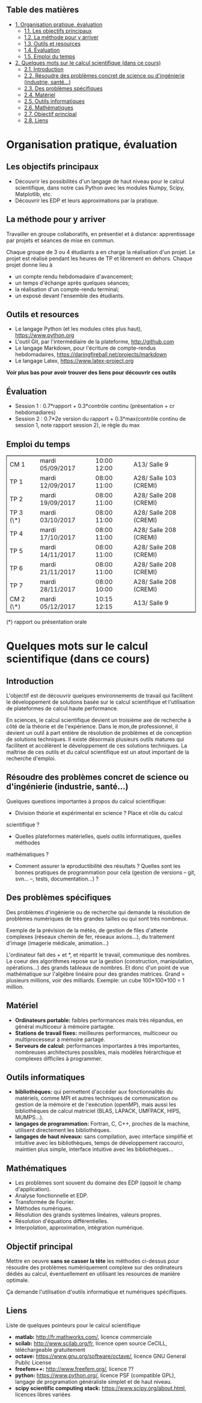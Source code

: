 <div id="table-of-contents">
<h2>Table des matières</h2>
<div id="text-table-of-contents">
<ul>
<li><a href="#orgheadline6">1. Organisation pratique, évaluation</a>
<ul>
<li><a href="#orgheadline1">1.1. Les objectifs principaux</a></li>
<li><a href="#orgheadline2">1.2. La méthode pour y arriver</a></li>
<li><a href="#orgheadline3">1.3. Outils et resources</a></li>
<li><a href="#orgheadline4">1.4. Évaluation</a></li>
<li><a href="#orgheadline5">1.5. Emploi du temps</a></li>
</ul>
</li>
<li><a href="#orgheadline15">2. Quelques mots sur le calcul scientifique (dans ce cours)</a>
<ul>
<li><a href="#orgheadline7">2.1. Introduction</a></li>
<li><a href="#orgheadline8">2.2. Résoudre des problèmes concret de science ou d'ingénierie (industrie, santé&#x2026;)</a></li>
<li><a href="#orgheadline9">2.3. Des problèmes spécifiques</a></li>
<li><a href="#orgheadline10">2.4. Matériel</a></li>
<li><a href="#orgheadline11">2.5. Outils informatiques</a></li>
<li><a href="#orgheadline12">2.6. Mathématiques</a></li>
<li><a href="#orgheadline13">2.7. Objectif principal</a></li>
<li><a href="#orgheadline14">2.8. Liens</a></li>
</ul>
</li>
</ul>
</div>
</div>


# Organisation pratique, évaluation<a id="orgheadline6"></a>

## Les objectifs principaux<a id="orgheadline1"></a>

-   Découvrir les possibilités d'un langage de haut niveau pour le calcul
    scientifique, dans notre cas Python avec les modules Numpy, Scipy, Matplotlib,
    etc.
-   Découvrir les EDP et leurs approximations par la pratique.

## La méthode pour y arriver<a id="orgheadline2"></a>

Travailler en groupe collaboratifs, en présentiel et à distance: apprentissage
par projets et séances de mise en commun.

Chaque groupe de 3 ou 4 étudiants a en charge la réalisation d'un projet. Le
projet est réalisé pendant les heures de TP et librement en dehors. Chaque
projet donne lieu à

-   un compte rendu hebdomadaire d'avancement;
-   un temps d'échange après quelques séances;
-   la réalisation d'un compte-rendu terminal;
-   un exposé devant l'ensemble des étudiants.

## Outils et resources<a id="orgheadline3"></a>

-   Le langage Python (et les modules cités plus haut), <https://www.python.org>
-   L'outil Git, par l'intermédiaire de la plateforme, <http://github.com>
-   Le langage Markdown, pour l'écriture de compte-rendus hebdomadaires, <https://daringfireball.net/projects/markdown>
-   Le langage Latex, <https://www.latex-project.org>

**Voir plus bas pour avoir trouver des liens pour découvrir ces outils**

## Évaluation<a id="orgheadline4"></a>

-   Session 1 : 0.7\*rapport + 0.3\*contrôle continu (présentation + cr hebdomadiares)
-   Session 2 : 0.7\*2e version du rapport + 0.3\*max(contrôle continu de
    session 1, note rapport session 2), ie règle du max

## Emploi du temps<a id="orgheadline5"></a>

<table border="2" cellspacing="0" cellpadding="6" rules="groups" frame="hsides">


<colgroup>
<col  class="org-left" />

<col  class="org-left" />

<col  class="org-left" />

<col  class="org-left" />
</colgroup>
<tbody>
<tr>
<td class="org-left">CM 1</td>
<td class="org-left">mardi 05/09/2017</td>
<td class="org-left">10:00 12:00</td>
<td class="org-left">A13/ Salle 9</td>
</tr>


<tr>
<td class="org-left">TP 1</td>
<td class="org-left">mardi 12/09/2017</td>
<td class="org-left">08:00 11:00</td>
<td class="org-left">A28/ Salle 103 (CREMI)</td>
</tr>


<tr>
<td class="org-left">TP 2</td>
<td class="org-left">mardi 19/09/2017</td>
<td class="org-left">08:00 11:00</td>
<td class="org-left">A28/ Salle 208 (CREMI)</td>
</tr>


<tr>
<td class="org-left">TP 3 (\*)</td>
<td class="org-left">mardi 03/10/2017</td>
<td class="org-left">08:00 11:00</td>
<td class="org-left">A28/ Salle 208 (CREMI)</td>
</tr>


<tr>
<td class="org-left">TP 4</td>
<td class="org-left">mardi 17/10/2017</td>
<td class="org-left">08:00 11:00</td>
<td class="org-left">A28/ Salle 208 (CREMI)</td>
</tr>


<tr>
<td class="org-left">TP 5</td>
<td class="org-left">mardi 14/11/2017</td>
<td class="org-left">08:00 11:00</td>
<td class="org-left">A28/ Salle 208 (CREMI)</td>
</tr>


<tr>
<td class="org-left">TP 6</td>
<td class="org-left">mardi 21/11/2017</td>
<td class="org-left">08:00 11:00</td>
<td class="org-left">A28/ Salle 208 (CREMI)</td>
</tr>


<tr>
<td class="org-left">TP 7</td>
<td class="org-left">mardi 28/11/2017</td>
<td class="org-left">08:00 10:00</td>
<td class="org-left">A28/ Salle 208 (CREMI)</td>
</tr>


<tr>
<td class="org-left">CM 2 (\*)</td>
<td class="org-left">mardi 05/12/2017</td>
<td class="org-left">10:15 12:15</td>
<td class="org-left">A13/ Salle 9</td>
</tr>
</tbody>
</table>

(\*) rapport ou présentation orale

# Quelques mots sur le calcul scientifique (dans ce cours)<a id="orgheadline15"></a>

## Introduction<a id="orgheadline7"></a>

L'objectif est de découvrir quelques environnements de travail qui facilitent le
développement de solutions basée sur le calcul scientifique et l'utilisation de
plateformes de calcul haute performance.

En sciences, le calcul scientifique devient un troisième axe de recherche à côté
de la théorie et de l'expérience. Dans le mon,de professionnel, il devient un
outil à part entière de résolution de problèmes et de conception de solutions
techniques. Il existe désormais plusieurs outils matures qui facilitent et
accélèrent le développement de ces solutions techniques. La maîtrise de ces
outils et du calcul scientifique est un atout important de la recherche
d'emploi.

## Résoudre des problèmes concret de science ou d'ingénierie (industrie, santé&#x2026;)<a id="orgheadline8"></a>

Quelques questions importantes à propos du calcul scientifique:

-   Division théorie et expérimental en science ? Place et rôle du calcul

scientifique ?

-   Quelles plateformes matérielles, quels outils informatiques, quelles méthodes

mathématiques ?

-   Comment assurer la eproductibilité des résultats ? Quelles sont les bonnes
    pratiques de programmation pour cela (gestion de versions &#x2013; git, svn&#x2026; &#x2013;,
    tests, documentation&#x2026;) ?

## Des problèmes spécifiques<a id="orgheadline9"></a>

Des problèmes d'ingénierie ou de recherche qui demande la résolution de
problèmes numériques de très grandes tailles ou qui sont très nombreux.

Exemple de la prévision de la météo, de gestion de files d'attente complexes
(réseaux chemin de fer, réseaux avions&#x2026;), du traitement d'image (imagerie
médicale, animation&#x2026;)

L'ordinateur fait des + et \*, et répartit le travail, communique des nombres. Le
coeur des algorithmes repose sur la gestion (construction, manipulation,
opérations&#x2026;) des grands tableaux de nombres. Et donc d'un point de vue
mathématique sur l'algèbre linéaire pour des grandes matrices. Grand = plusieurs
millions, voir des milliards. Exemple: un cube 100\*100\*100 = 1 million.

## Matériel<a id="orgheadline10"></a>

-   **Ordinateurs portable:** faibles performances mais très répandus, en général
    multicoeur à mémoire partagée.
-   **Stations de travail fixes:** meilleures performances, multicoeur ou
    multiprocesseur à mémoire partagé.
-   **Serveurs de calcul:** performances importantes à très importantes, nombreuses
    architectures possibles, mais modèles hiérarchique et complexes difficiles
    à programmer.

## Outils informatiques<a id="orgheadline11"></a>

-   **bibliothèques:** qui permettent d'accéder aux fonctionnalités du matériels,
    comme MPI et autres techniques de communication ou gestion de la mémoire et
    de l'exécution (openMP), mais aussi les bibliothèques de calcul matriciel
    (BLAS, LAPACK, UMFPACK, HIPS, MUMPS&#x2026;).
-   **langages de programmation:** Fortran, C, C++, proches de la machine, utilisent
    directement les bibliothèques.
-   **langages de haut niveaux:** sans compilation, avec interface simplifié et
    intuitive avec les bibliothèques, temps de développement raccourci,
    maintien plus simple, interface intuitive avec les bibliothèques&#x2026;

## Mathématiques<a id="orgheadline12"></a>

-   Les problèmes sont souvent du domaine des EDP (qqsoit le champ d'application).
-   Analyse fonctionnelle et EDP.
-   Transformée de Fourier.
-   Méthodes numériques.
-   Résolution des grands systèmes linéaires, valeurs propres.
-   Résolution d'équations différentielles.
-   Interpolation, approximation, intégration numérique.

## Objectif principal<a id="orgheadline13"></a>

Mettre en oeuvre **sans se casser la tête** les méthodes ci-dessus pour résoudre
des problèmes numériquement complexe sur des ordinateurs dédiés au calcul,
éventuellement en utilisant les resources de manière optimale.

Ça demande l'utilisation d'outils informatique et numériques spécifiques.

## Liens<a id="orgheadline14"></a>

Liste de quelques pointeurs pour le calcul scientifique

-   **matlab:** <http://fr.mathworks.com/>, licence commerciale
-   **scilab:** <http://www.scilab.org/fr>, licence open source CeCILL, téléchargeable
    gratuitement
-   **octave:** <https://www.gnu.org/software/octave/>, licence GNU General Public
    License
-   **freefem++:** <http://www.freefem.org/>, licence ??
-   **python:** <https://www.python.org/>, licence PSF (compatible GPL), langage de
    programation généraliste simplet et de haut niveau.
-   **scipy scientific computing stack:** <https://www.scipy.org/about.html>, licences libres variées
